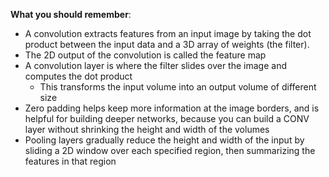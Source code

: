**What you should remember**:

* A convolution extracts features from an input image by taking the dot product between the input data and a 3D array of weights (the filter). 
* The 2D output of the convolution is called the feature map
* A convolution layer is where the filter slides over the image and computes the dot product 
    * This transforms the input volume into an output volume of different size 
* Zero padding helps keep more information at the image borders, and is helpful for building deeper networks, because you can build a CONV layer without shrinking the height and width of the volumes
* Pooling layers gradually reduce the height and width of the input by sliding a 2D window over each specified region, then summarizing the features in that region